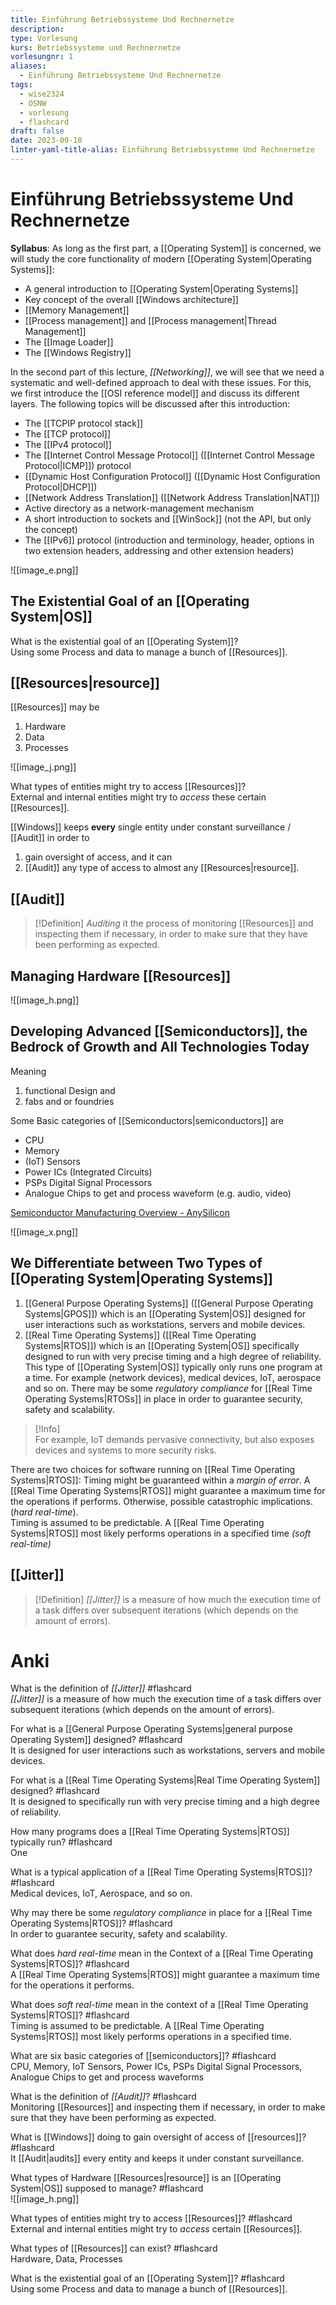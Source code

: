 ```yaml
---
title: Einführung Betriebssysteme Und Rechnernetze
description: 
type: Vorlesung
kurs: Betriebssysteme und Rechnernetze
vorlesungnr: 1
aliases:
  - Einführung Betriebssysteme Und Rechnernetze
tags:
  - wise2324
  - OSNW
  - vorlesung
  - flashcard
draft: false
date: 2023-09-18
linter-yaml-title-alias: Einführung Betriebssysteme Und Rechnernetze
---
```


# Einführung Betriebssysteme Und Rechnernetze

**Syllabus**: As long as the first part, a [[Operating System]] is concerned, we will study the core functionality of modern [[Operating System|Operating Systems]]:

- A general introduction to [[Operating System|Operating Systems]]
- Key concept of the overall [[Windows architecture]]
- [[Memory Management]]
- [[Process management]] and [[Process management|Thread Management]]
- The [[Image Loader]]
- The [[Windows Registry]]

In the second part of this lecture, *[[Networking]]*, we will see that we need a systematic and well-defined approach to deal with these issues. For this, we first introduce the [[OSI reference model]] and discuss its different layers. The following topics will be discussed after this introduction:

- The [[TCPIP protocol stack]]
- The [[TCP protocol]] 
- The [[IPv4 protocol]] 
- The [[Internet Control Message Protocol]] ([[Internet Control Message Protocol|ICMP]]) protocol
- [[Dynamic Host Configuration Protocol]] ([[Dynamic Host Configuration Protocol|DHCP]])
- [[Network Address Translation]] ([[Network Address Translation|NAT]])
- Active directory as a network-management mechanism
- A short introduction to sockets and [[WinSock]] (not the API, but only the concept)
- The [[IPv6]] protocol (introduction and terminology, header, options in two extension headers, addressing and other extension headers)

![[image_e.png]]

## The Existential Goal of an [[Operating System|OS]]

What is the existential goal of an [[Operating System]]?  
Using some Process and data to manage a bunch of [[Resources]].

## [[Resources|resource]]

[[Resources]] may be

1. Hardware
2. Data
3. Processes

![[image_j.png]]

What types of entities might try to access [[Resources]]?  
External and internal entities might try to *access* these certain [[Resources]].

[[Windows]] keeps **every** single entity under constant surveillance / [[Audit]] in order to 
1. gain oversight of access, and it can
2. [[Audit]] any type of access to almost any [[Resources|resource]]. 

## [[Audit]]

> [!Definition]
> *Auditing* it the process of monitoring [[Resources]] and inspecting them if necessary, in order to make sure that they have been performing as expected.

## Managing Hardware [[Resources]]

![[image_h.png]]

## Developing Advanced [[Semiconductors]], the Bedrock of Growth and All Technologies Today

Meaning 

1. functional Design and 
2. fabs and or foundries

Some Basic categories of [[Semiconductors|semiconductors]] are

- CPU
- Memory
- (IoT) Sensors
- Power ICs (Integrated Circuits)
- PSPs Digital Signal Processors
- Analogue Chips to get and process waveform (e.g. audio, video)

[Semiconductor Manufacturing Overview - AnySilicon](https://anysilicon.com/semiconductor-manufacturing-overview/)

![[image_x.png]]

## We Differentiate between Two Types of [[Operating System|Operating Systems]]

1. [[General Purpose Operating Systems]] ([[General Purpose Operating Systems|GPOS]]) which is an [[Operating System|OS]] designed for user interactions such as workstations, servers and mobile devices.
2. [[Real Time Operating Systems]] ([[Real Time Operating Systems|RTOS]]) which is an [[Operating System|OS]] specifically designed to run with very precise timing and a high degree of reliability. This type of [[Operating System|OS]] typically only runs one program at a time. For example (network devices), medical devices, IoT, aerospace and so on. There may be some *regulatory compliance* for [[Real Time Operating Systems|RTOSs]] in place in order to guarantee security, safety and scalability.

> [!Info]  
> For example, IoT demands pervasive connectivity, but also exposes devices and systems to more security risks.

There are two choices for software running on [[Real Time Operating Systems|RTOS]]: Timing might be guaranteed within a *margin of error*. A [[Real Time Operating Systems|RTOS]] might guarantee a maximum time for the operations if performs. Otherwise, possible catastrophic implications. (*hard real-time*).  
Timing is assumed to be predictable. A [[Real Time Operating Systems|RTOS]] most likely performs operations in a specified time *(soft real-time)*

## [[Jitter]]

> [!Definition]
> *[[Jitter]]* is a measure of how much the execution time of a task differs over subsequent iterations (which depends on the amount of errors).

# Anki

What is the definition of *[[Jitter]]* #flashcard  
*[[Jitter]]* is a measure of how much the execution time of a task differs over subsequent iterations (which depends on the amount of errors).
<!--ID: 1705588835056-->

For what is a [[General Purpose Operating Systems|general purpose Operating System]] designed? #flashcard  
It is designed for user interactions such as workstations, servers and mobile devices.
<!--ID: 1705588835049-->

For what is a [[Real Time Operating Systems|Real Time Operating System]] designed? #flashcard  
It is designed to specifically run with very precise timing and a high degree of reliability.
<!--ID: 1705588835050-->

How many programs does a [[Real Time Operating Systems|RTOS]] typically run? #flashcard  
One
<!--ID: 1705588835051-->

What is a typical application of a [[Real Time Operating Systems|RTOS]]? #flashcard  
Medical devices, IoT, Aerospace, and so on.
<!--ID: 1705588835052-->

Why may there be some *regulatory compliance* in place for a [[Real Time Operating Systems|RTOS]]? #flashcard  
In order to guarantee security, safety and scalability.
<!--ID: 1705588835053-->

What does *hard real-time* mean in the Context of a [[Real Time Operating Systems|RTOS]]? #flashcard  
A [[Real Time Operating Systems|RTOS]] might guarantee a maximum time for the operations it performs.
<!--ID: 1705588835054-->

What does *soft real-time* mean in the context of a [[Real Time Operating Systems|RTOS]]? #flashcard  
Timing is assumed to be predictable. A [[Real Time Operating Systems|RTOS]] most likely performs operations in a specified time.
<!--ID: 1705588835055-->

What are six basic categories of [[semiconductors]]? #flashcard  
CPU, Memory, IoT Sensors, Power ICs, PSPs Digital Signal Processors, Analogue Chips to get and process waveforms
<!--ID: 1705588835048-->

What is the definition of *[[Audit]]*? #flashcard  
Monitoring [[Resources]] and inspecting them if necessary, in order to make sure that they have been performing as expected.
<!--ID: 1705588835046-->

What is [[Windows]] doing to gain oversight of access of [[resources]]? #flashcard  
It [[Audit|audits]] every entity and keeps it under constant surveillance.
<!--ID: 1705588835045-->

What types of Hardware [[Resources|resource]] is an [[Operating System|OS]] supposed to manage? #flashcard  
![[image_h.png]]
<!--ID: 1705588835047-->

What types of entities might try to access [[Resources]]? #flashcard  
External and internal entities might try to *access* certain [[Resources]].
<!--ID: 1705588835044-->

What types of [[Resources]] can exist? #flashcard  
Hardware, Data, Processes
<!--ID: 1705588835043-->

What is the existential goal of an [[Operating System]]? #flashcard  
Using some Process and data to manage a bunch of [[Resources]].
<!--ID: 1705588835040-->